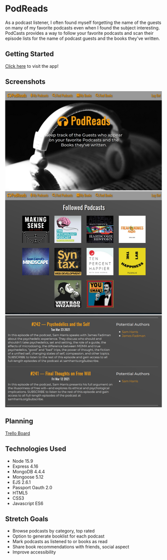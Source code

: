 # PodReads

As a podcast listener, I often found myself forgetting the name of the guests on many of my favorite podcasts even when I found the subject interesting. PodCasts provides a way to follow your favorite podcasts and scan their episode lists for the name of podcast guests and the books they've written.

## Getting Started

[Click here](https://snyles-podreads.herokuapp.com) to visit the app!

## Screenshots

![PodReads Screenshot 1](https://raw.githubusercontent.com/snyles/podreads/main/public/images/PR-Screenshot1.png)
![PodReads Screenshot 2](https://raw.githubusercontent.com/snyles/podreads/main/public/images/PR-Screenshot2.png)
![PodReads Screenshot 3](https://raw.githubusercontent.com/snyles/podreads/main/public/images/PR-Screenshot3.png)

## Planning

[Trello Board](https://trello.com/b/fmbTg8EL/podreads)

## Technologies Used

* Node 15.9
* Express 4.16
* MongoDB 4.4.4
* Mongoose 5.12
* EJS 2.6.1
* Passport Oauth 2.0
* HTML5
* CSS3
* Javascript ES6

## Stretch Goals

* Browse podcasts by category, top rated
* Option to generate booklist for each podcast
* Mark podcasts as listened to or books as read
* Share book recommendations with friends, social aspect
* Improve accessibility
  